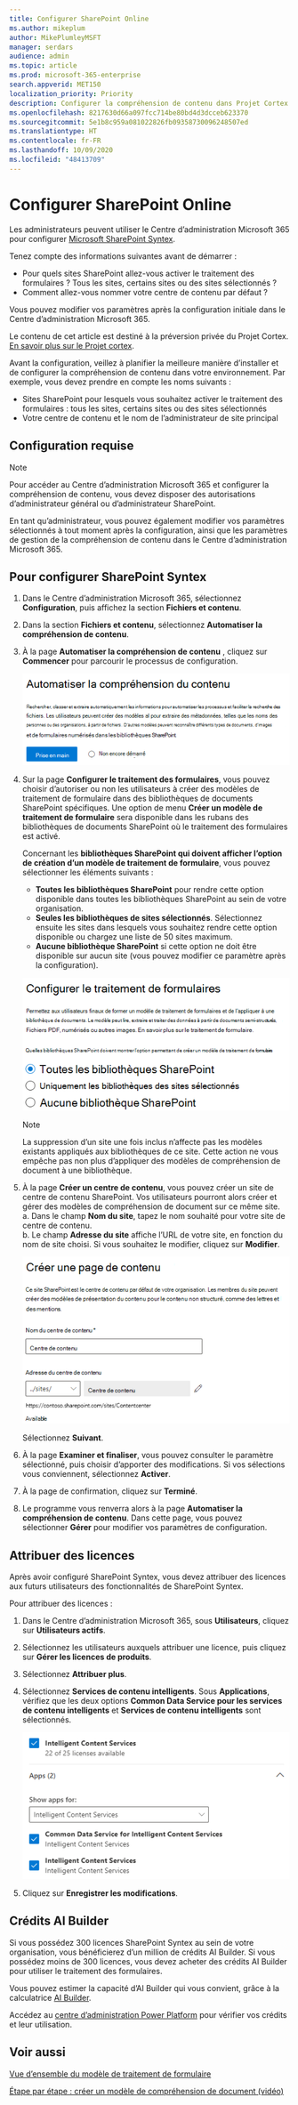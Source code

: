 ```yaml
---
title: Configurer SharePoint Online
ms.author: mikeplum
author: MikePlumleyMSFT
manager: serdars
audience: admin
ms.topic: article
ms.prod: microsoft-365-enterprise
search.appverid: MET150
localization_priority: Priority
description: Configurer la compréhension de contenu dans Projet Cortex
ms.openlocfilehash: 8217630d66a097fcc714be80bd4d3dcceb623370
ms.sourcegitcommit: 5e1b8c959a081022826fb09358730096248507ed
ms.translationtype: HT
ms.contentlocale: fr-FR
ms.lasthandoff: 10/09/2020
ms.locfileid: "48413709"
---
```

# <a name="set-up-sharepoint-syntex"></a>Configurer SharePoint Online

Les administrateurs peuvent utiliser le Centre d’administration Microsoft 365 pour configurer [Microsoft SharePoint Syntex](document-understanding-overview.md). 

Tenez compte des informations suivantes avant de démarrer :

- Pour quels sites SharePoint allez-vous activer le traitement des formulaires ? Tous les sites, certains sites ou des sites sélectionnés ?
- Comment allez-vous nommer votre centre de contenu par défaut ?

Vous pouvez modifier vos paramètres après la configuration initiale dans le Centre d’administration Microsoft 365.

Le contenu de cet article est destiné à la préversion privée du Projet Cortex. [En savoir plus sur le Projet cortex](https://aka.ms/projectcortex).

Avant la configuration, veillez à planifier la meilleure manière d’installer et de configurer la compréhension de contenu dans votre environnement. Par exemple, vous devez prendre en compte les noms suivants :

- Sites SharePoint pour lesquels vous souhaitez activer le traitement des formulaires : tous les sites, certains sites ou des sites sélectionnés
- Votre centre de contenu et le nom de l’administrateur de site principal

## <a name="requirements"></a>Configuration requise 

> [!NOTE]
> Pour accéder au Centre d’administration Microsoft 365 et configurer la compréhension de contenu, vous devez disposer des autorisations d’administrateur général ou d’administrateur SharePoint.

En tant qu’administrateur, vous pouvez également modifier vos paramètres sélectionnés à tout moment après la configuration, ainsi que les paramètres de gestion de la compréhension de contenu dans le Centre d’administration Microsoft 365.

## <a name="to-set-up-sharepoint-syntex"></a>Pour configurer SharePoint Syntex

1. Dans le Centre d’administration Microsoft 365, sélectionnez **Configuration**, puis affichez la section **Fichiers et contenu**.

2. Dans la section **Fichiers et contenu**, sélectionnez **Automatiser la compréhension de contenu**.<br/>

3. À la page **Automatiser la compréhension de contenu** , cliquez sur **Commencer** pour parcourir le processus de configuration.<br/>

    ![Commencer la configuration](../media/content-understanding/admin-content-understanding-get-started.png)</br>

4. Sur la page **Configurer le traitement des formulaires**, vous pouvez choisir d’autoriser ou non les utilisateurs à créer des modèles de traitement de formulaire dans des bibliothèques de documents SharePoint spécifiques. Une option de menu **Créer un modèle de traitement de formulaire** sera disponible dans les rubans des bibliothèques de documents SharePoint où le traitement des formulaires est activé.
 
     Concernant les **bibliothèques SharePoint qui doivent afficher l’option de création d’un modèle de traitement de formulaire**, vous pouvez sélectionner les éléments suivants :</br>
      - **Toutes les bibliothèques SharePoint** pour rendre cette option disponible dans toutes les bibliothèques SharePoint au sein de votre organisation.</br>
      - **Seules les bibliothèques de sites sélectionnés**. Sélectionnez ensuite les sites dans lesquels vous souhaitez rendre cette option disponible ou chargez une liste de 50 sites maximum.</br>
      - **Aucune bibliothèque SharePoint** si cette option ne doit être disponible sur aucun site (vous pouvez modifier ce paramètre après la configuration).

   ![Configurer le traitement des formulaires](../media/content-understanding/admin-configforms.png)

   > [!Note]
   > La suppression d’un site une fois inclus n’affecte pas les modèles existants appliqués aux bibliothèques de ce site. Cette action ne vous empêche pas non plus d’appliquer des modèles de compréhension de document à une bibliothèque. 
    
5. À la page **Créer un centre de contenu**, vous pouvez créer un site de centre de contenu SharePoint. Vos utilisateurs pourront alors créer et gérer des modèles de compréhension de document sur ce même site. </br>
    a. Dans le champ **Nom du site**, tapez le nom souhaité pour votre site de centre de contenu.</br>
    b. Le champ **Adresse du site** affiche l’URL de votre site, en fonction du nom de site choisi. Si vous souhaitez le modifier, cliquez sur **Modifier**.</br>

      ![Créer un centre de contenu](../media/content-understanding/admin-cu-create-cc.png)</br>

    Sélectionnez **Suivant**.

6. À la page **Examiner et finaliser**, vous pouvez consulter le paramètre sélectionné, puis choisir d’apporter des modifications. Si vos sélections vous conviennent, sélectionnez **Activer**.

7. À la page de confirmation, cliquez sur **Terminé**.

8. Le programme vous renverra alors à la page **Automatiser la compréhension de contenu**. Dans cette page, vous pouvez sélectionner **Gérer** pour modifier vos paramètres de configuration. 

## <a name="assign-licenses"></a>Attribuer des licences

Après avoir configuré SharePoint Syntex, vous devez attribuer des licences aux futurs utilisateurs des fonctionnalités de SharePoint Syntex.

Pour attribuer des licences :

1. Dans le Centre d’administration Microsoft 365, sous **Utilisateurs**, cliquez sur **Utilisateurs actifs**.

2. Sélectionnez les utilisateurs auxquels attribuer une licence, puis cliquez sur **Gérer les licences de produits**.

3. Sélectionnez **Attribuer plus**.

4. Sélectionnez **Services de contenu intelligents**. Sous **Applications**, vérifiez que les deux options **Common Data Service pour les services de contenu intelligents** et **Services de contenu intelligents** sont sélectionnés.

    ![Licences SharePoint Syntex dans le Centre d’administration Microsoft 365.](../media/content-understanding/sharepoint-syntex-licenses.png)

5. Cliquez sur **Enregistrer les modifications**.

## <a name="ai-builder-credits"></a>Crédits AI Builder

Si vous possédez 300 licences SharePoint Syntex au sein de votre organisation, vous bénéficierez d’un million de crédits AI Builder. Si vous possédez moins de 300 licences, vous devez acheter des crédits AI Builder pour utiliser le traitement des formulaires.

Vous pouvez estimer la capacité d’AI Builder qui vous convient, grâce à la calculatrice [AI Builder](https://powerapps.microsoft.com/ai-builder-calculator).

Accédez au [centre d’administration Power Platform](https://admin.powerplatform.microsoft.com/resources/capacity) pour vérifier vos crédits et leur utilisation.

## <a name="see-also"></a>Voir aussi

[Vue d’ensemble du modèle de traitement de formulaire](https://docs.microsoft.com/ai-builder/form-processing-model-overview)

[Étape par étape : créer un modèle de compréhension de document (vidéo)](https://www.youtube.com/watch?v=DymSHObD-bg)

